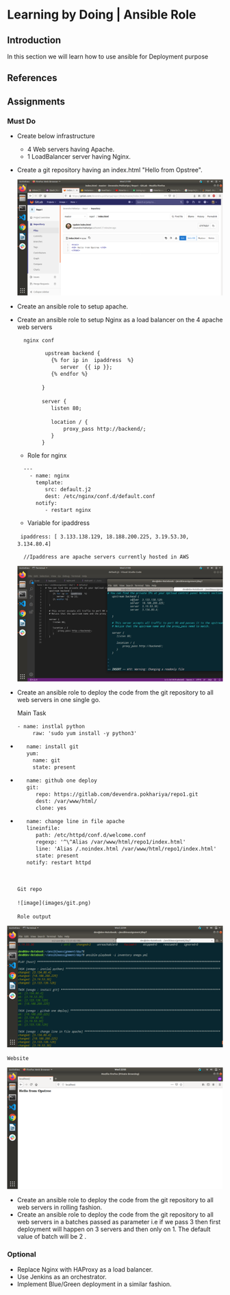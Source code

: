 # Learning by Doing | Ansible Role

## Introduction
In this section we will learn how to use ansible for Deployment purpose

## References


## Assignments
### Must Do

- Create below infrastructure
  - 4 Web servers having Apache.
  - 1 LoadBalancer server having Nginx.


- Create a git repository having an index.html "Hello from Opstree".

    ![image](images/git.png)

- Create an ansible role to setup apache.

- Create an ansible role to setup Nginx as a load balancer on the 4 apache web servers


        nginx conf 
    ```
             upstream backend {
               {% for ip in  ipaddress  %}
                  server  {{ ip }};
               {% endfor %}

            }

            server {
               listen 80; 

               location / {
                   proxy_pass http://backend/;
               }
            }

    ```

   * Role for nginx

    ```
      ---
        - name: nginx
          template:
             src: default.j2
             dest: /etc/nginx/conf.d/default.conf
          notify:
             - restart nginx

    ```
    * Variable for ipaddress

    ``` ipaddress: [ 3.133.138.129, 18.188.200.225, 3.19.53.30, 3.134.80.4]```
        
        //Ipaddress are apache servers currently hosted in AWS 

    ![image](images/nginx.png)


- Create an ansible role to deploy the code from the git repository to all web servers in one single go.

    Main Task

    ``` 
    - name: instlal python
         raw: 'sudo yum install -y python3'
-        name: install git
         yum:
           name: git
           state: present

-        name: github one deploy
         git:
            repo: https://gitlab.com/devendra.pokhariya/repo1.git
            dest: /var/www/html/
            clone: yes
-        name: change line in file apache
         lineinfile:
            path: /etc/httpd/conf.d/welcome.conf
            regexp: '^\^Alias /var/www/html/repo1/index.html'
            line: 'Alias /.noindex.html /var/www/html/repo1/index.html'
            state: present
         notify: restart httpd

    ```


    Git repo

    ![image](images/git.png)

    Role output

![image](images/onego.png)

    Website

![image](images/hello.png)

- Create an ansible role to deploy the code from the git repository to all web servers in rolling fashion.
- Create an ansible role to deploy the code from the git repository to all web servers in a batches passed as parameter i.e if we pass 3 then first deployment will happen on 3 servers and then only on 1. The default value of batch will be 2 .


### Optional
- Replace Nginx with HAProxy as a load balancer.
- Use Jenkins as an orchestrator.
- Implement Blue/Green deployment in a similar fashion.
